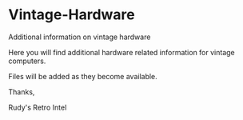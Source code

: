 # Vintage-Hardware
Additional information on vintage hardware

Here you will find additional hardware related information for vintage computers.

Files will be added as they become available.

Thanks, 

Rudy's Retro Intel
